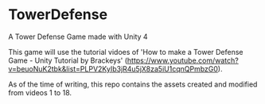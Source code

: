 # TowerDefense
A Tower Defense Game made with Unity 4

This game will use the tutorial vidoes of 'How to make a Tower Defense Game - Unity Tutorial by Brackeys' (https://www.youtube.com/watch?v=beuoNuK2tbk&list=PLPV2KyIb3jR4u5jX8za5iU1cqnQPmbzG0).

As of the time of writing, this repo contains the assets created and modified from videos 1 to 18.
